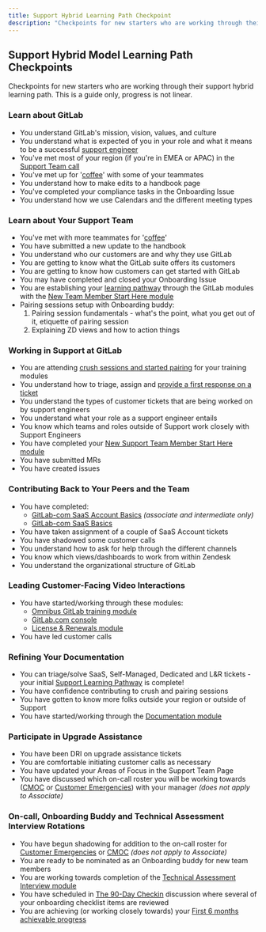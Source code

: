 ```yaml
---
title: Support Hybrid Learning Path Checkpoint
description: "Checkpoints for new starters who are working through their support hybrid learning path. This is a guide only, progress is not linear."
---
```


## Support Hybrid Model Learning Path Checkpoints

Checkpoints for new starters who are working through their support hybrid learning path. This is a guide only, progress is not linear.

### Learn about GitLab

- You understand GitLab's mission, vision, values, and culture
- You understand what is expected of you in your role and what it means to be a successful [support engineer](/job-families/engineering/support-engineer/#support-engineer)
- You've met most of your region (if you're in EMEA or APAC) in the [Support Team call](/handbook/support/workflows/team/weekly_team_call)
- You've met up for '[coffee](/handbook/company/culture/all-remote/informal-communication/#coffee-chats)' with some of your teammates
- You understand how to make edits to a handbook page
- You've completed your compliance tasks in the Onboarding Issue
- You understand how we use Calendars and the different meeting types

### Learn about Your Support Team

- You've met with more teammates for '[coffee](/handbook/company/culture/all-remote/informal-communication/#coffee-chats)'
- You have submitted a new update to the handbook
- You understand who our customers are and why they use GitLab
- You are getting to know what the GitLab suite offers its customers
- You are getting to know how customers can get started with GitLab
- You may have completed and closed your Onboarding Issue
- You are establishing your [learning pathway](/handbook/support/training/#support-manager-onboarding-pathway) through the GitLab modules with the [New Team Member Start Here module](https://gitlab.com/gitlab-com/support/support-training/-/blob/main/.gitlab/issue_templates/New%20Support%20Team%20Member%20Start%20Here.md?ref_type=heads)
- Pairing sessions setup with Onboarding buddy:
  1. Pairing session fundamentals - what's the point, what you get out of it, etiquette of pairing session
  1. Explaining ZD views and how to action things

### Working in Support at GitLab

- You are attending [crush sessions and started pairing](https://gitlab.com/gitlab-com/support/support-pairing/-/issues/?sort=popularity&state=all) for your training modules
- You understand how to triage, assign and [provide a first response on a ticket](/handbook/support/workflows/working-on-tickets#providing-a-first-response-to-a-ticket)
- You understand the types of customer tickets that are being worked on by support engineers
- You understand what your role as a support engineer entails
- You know which teams and roles outside of Support work closely with Support Engineers
- You have completed your [New Support Team Member Start Here module](https://gitlab.com/gitlab-com/support/support-training/-/blob/main/.gitlab/issue_templates/New%20Support%20Team%20Member%20Start%20Here.md?ref_type=heads)
- You have submitted MRs
- You have created issues

### Contributing Back to Your Peers and the Team

- You have completed:
  - [GitLab-com SaaS Account Basics](https://gitlab.com/gitlab-com/support/support-training/-/blob/main/.gitlab/issue_templates/GitLab-com%20Saas%20Account%20Basics.md?ref_type=heads) _(associate and intermediate only)_
  - [GitLab-com SaaS Basics](https://gitlab.com/gitlab-com/support/support-training/-/blob/main/.gitlab/issue_templates/GitLab-com%20SaaS%20Basics.md?ref_type=heads)
- You have taken assignment of a couple of SaaS Account tickets
- You have shadowed some customer calls
- You understand how to ask for help through the different channels
- You know which views/dashboards to work from within Zendesk
- You understand the organizational structure of GitLab

### Leading Customer-Facing Video Interactions

- You have started/working through these modules:
  - [Omnibus GitLab training module](https://gitlab.com/gitlab-com/support/support-training/-/blob/main/.gitlab/issue_templates/GitLab%20Omnibus.md?ref_type=heads)
  - [GitLab.com console](https://gitlab.com/gitlab-com/support/support-training/-/blob/main/.gitlab/issue_templates/GitLab-com%20Console.md?ref_type=heads)
  - [License & Renewals module](https://gitlab.com/gitlab-com/support/support-training/-/blob/main/.gitlab/issue_templates/Subscriptions%20License%20and%20Renewals.md?ref_type=heads)
- You have led customer calls

### Refining Your Documentation

- You can triage/solve SaaS, Self-Managed, Dedicated and L&R tickets - your initial [Support Learning Pathway](/handbook/support/training/#support-learning-pathways) is complete!
- You have confidence contributing to crush and pairing sessions
- You have gotten to know more folks outside your region or outside of Support
- You have started/working through the [Documentation module](https://gitlab.com/gitlab-com/support/support-training/-/blob/main/.gitlab/issue_templates/Documentation.md?ref_type=heads)

### Participate in Upgrade Assistance

- You have been DRI on upgrade assistance tickets
- You are comfortable initiating customer calls as necessary
- You have updated your Areas of Focus in the Support Team Page
- You have discussed which on-call roster you will be working towards ([CMOC](/handbook/support/workflows/cmoc_workflows#contacting-a-user) or [Customer Emergencies](/handbook/engineering/on-call/#sts=Customer%20Emergency%20On-Call%20Rotation)) with your manager _(does not apply to Associate)_

### On-call, Onboarding Buddy and Technical Assessment Interview Rotations

- You have begun shadowing for addition to the on-call roster for [Customer Emergencies](/handbook/engineering/on-call/#sts=Customer%20Emergency%20On-Call%20Rotation) or [CMOC](/handbook/support/workflows/cmoc_workflows#contacting-a-user) _(does not apply to Associate)_
- You are ready to be nominated as an Onboarding buddy for new team members
- You are working towards completion of the [Technical Assessment Interview module](https://gitlab.com/gitlab-com/support/support-training/-/blob/main/.gitlab/issue_templates/Support%20Hiring%20-%20Stage1%20Assessment%20review%20training.md?ref_type=heads)
- You have scheduled in [The 90-Day Checkin](https://docs.google.com/document/d/1yTy8z0UQv84RmCkt3dLAYR8SWAXfcR7dcCnkixrbhKk/) discussion where several of your onboarding checklist items are reviewed
- You are achieving (or working closely towards) your [First 6 months achievable progress](/handbook/support/training/#support-engineer-achievable-progress---first-6-months)
